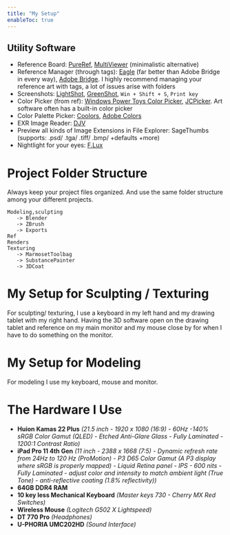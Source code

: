 ```yaml
---
title: "My Setup"
enableToc: true
---
```


## Utility Software

- Reference Board: [PureRef](https://www.pureref.com/), [MultiViewer](https://github.com/rgrams/multiviewer) (minimalistic alternative)
- Reference Manager (through tags): [Eagle](https://en.eagle.cool/) (far better than Adobe Bridge in every way), [Adobe Bridge](https://www.adobe.com/products/bridge.html). I highly recommend managing your reference art with tags, a lot of issues arise with folders
- Screenshots: [LightShot](https://app.prntscr.com/en/index.html), [GreenShot](https://getgreenshot.org/), `Win + Shift + S`, `Print key`
- Color Picker (from ref): [Windows Power Toys Color Picker](https://learn.microsoft.com/en-us/windows/powertoys/color-picker), [JCPicker](https://annystudio.com/software/colorpicker/). Art software often has a built-in color picker
- Color Palette Picker: [Coolors](https://coolors.co/), [Adobe Colors](https://color.adobe.com/create/color-wheel)
- EXR Image Reader: [DJV](https://darbyjohnston.github.io/DJV/)
- Preview all kinds of Image Extensions in File Explorer: SageThumbs (supports: .psd/ .tga/ .tiff/ .bmp/ +defaults +more)
- Nightlight for your eyes: [F.Lux](https://justgetflux.com/)

# Project Folder Structure
Always keep your project files organized. And use the same folder structure among your different projects.

```
Modeling,sculpting
   -> Blender
   -> ZBrush
   -> Exports
Ref
Renders
Texturing
   -> MarmosetToolbag
   -> SubstancePainter
   -> 3DCoat
```


# My Setup for Sculpting / Texturing
For sculpting/ texturing, I use a keyboard in my left hand and my drawing tablet with my right hand. Having the 3D software open on the drawing tablet and reference on my main monitor and my mouse close by for when I have to do something on the monitor.

# My Setup for Modeling
For modeling I use my keyboard, mouse and monitor.

# The Hardware I Use
- **Huion Kamas 22 Plus** _(21.5 inch - 1920 x 1080 (16:9) - 60Hz -140% sRGB Color Gamut (QLED) - Etched Anti-Glare Glass - Fully Laminated - 1200:1 Contrast Ratio)_
- **iPad Pro 11 4th Gen** _(11 inch - 2388 x 1668 (7:5) - Dynamic refresh rate from 24Hz to 120 Hz (ProMotion) - P3 D65 Color Gamut (A P3 display where sRGB is properly mapped) - Liquid Retina panel - IPS - 600 nits - Fully Laminated - adjust color and intensity to match ambient light (True Tone) - anti-reflective coating (1.8% reflectivity))_
- **64GB DDR4 RAM**
- **10 key less Mechanical Keyboard** _(Master keys 730 - Cherry MX Red Switches)_
- **Wireless Mouse** _(Logitech G502 X Lightspeed)_
- **DT 770 Pro** _(Headphones)_
- **U-PHORIA UMC202HD** _(Sound Interface)_


